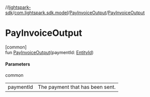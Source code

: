 //[lightspark-sdk](../../../index.md)/[com.lightspark.sdk.model](../index.md)/[PayInvoiceOutput](index.md)/[PayInvoiceOutput](-pay-invoice-output.md)

# PayInvoiceOutput

[common]\
fun [PayInvoiceOutput](-pay-invoice-output.md)(paymentId: [EntityId](../-entity-id/index.md))

#### Parameters

common

| | |
|---|---|
| paymentId | The payment that has been sent. |
